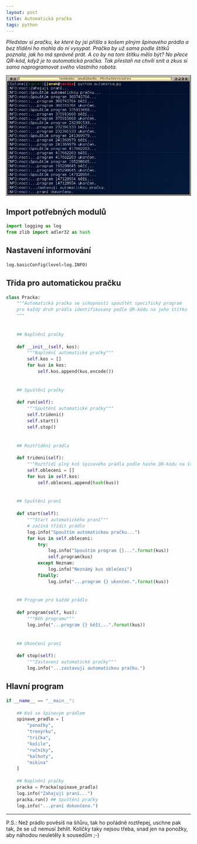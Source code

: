 ```yaml
---
layout: post
title: Automatická pračka
tags: python
---
```


*Představ si pračku, ke které by jsi přišla s košem plným špinavého 
prádla a bez třídění ho mohla do ní vysypat. Pračka by už sama podle 
štítků poznala, jak ho má správně prát. A co by na tom štítku mělo být? 
No přece QR-kód, když je to automatická pračka. Tak přestaň na chvíli snít a zkus 
si sama naprogramovat svého vlastního robota.*


[![Automatka](/img/automatka.png)](/src/automatka.py "Klikni pro stažení zdrojového kódu...")

## Import potřebných modulů

```python
import logging as log
from zlib import adler32 as hash
```

## Nastavení informování

```python
log.basicConfig(level=log.INFO)
```


## Třída pro automatickou pračku

```python
class Pracka:
    """Automatická pračka se schopností spouštět specifický program
    pro každý druh prádla identifikovaný podle QR-kódu na jeho štítku
    """


    ## Naplnění pračky
    
    def __init__(self, kos):
        """Naplnění automatické pračky"""
        self.kos = []
        for kus in kos:
            self.kos.append(kus.encode())
    
    
    ## Spuštění pračky
    
    def run(self):
        """Spuštění automatické pračky"""
        self.trideni()
        self.start()
        self.stop()
    
    
    ## Roztřídění prádla
    
    def trideni(self):
        """Roztřídí plný koš špinavého prádla podle hashe QR-kódu na štítku"""
        self.obleceni = []
        for kus in self.kos:
            self.obleceni.append(hash(kus))
    
    
    ## Spuštění praní
    
    def start(self):
        """Start automatického praní"""
        # začíná třídit prádlo
        log.info("Spouštím automatickou pračku...")
        for kus in self.obleceni:
            try:
                log.info("Spouštím program {}...".format(kus))
                self.program(kus)
            except Neznam:
                log.info("Neznámý kus oblečení")
            finally:
                log.info("...program {} ukončen.".format(kus))
    
    
    ## Program pro každé prádlo
    
    def program(self, kus):
        """Běh programu"""
        log.info("...program {} běží...".format(kus))
    
    
    ## Ukončení praní
    
    def stop(self):
        """Zastavení automatické pračky"""
        log.info("...zastavuji automatickou pračku.")
```


## Hlavní program

```python
if __name__ == "__main__":
 
    ## Koš se špinavým prádlem
    spinave_pradlo = [
        "ponožky",
        "trenýrku",
        "trička",
        "košile",
        "ručníky",
        "kalhoty",
        "mikina"
    ]
    
    ## Naplnění pračky
    pracka = Pracka(spinave_pradlo)
    log.info("Zahajuji praní...")
    pracka.run() ## Spuštění pračky
    log.info("...praní dokončeno.")
```

***

P.S.: Než prádlo pověsíš na šňůru, tak ho pořádně roztřepej, uschne pak tak, že se už nemusí žehlit. Kolíčky taky nejsou třeba, snad jen na ponožky, aby náhodou neuletěly k sousedům ;-)
